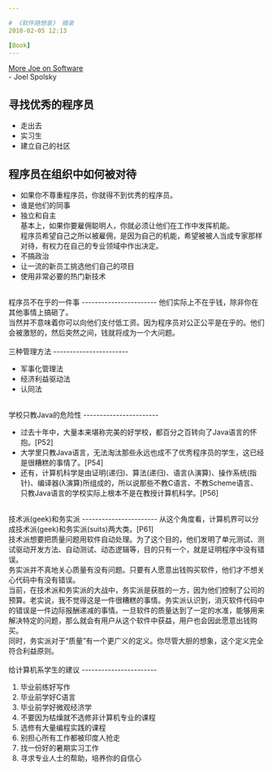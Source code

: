 ```yaml
---

# 《软件随想录》 摘录
2010-02-05 12:13

[Book]
---
```



[More Joe on Software](http://www.douban.com/subject/4163938/)<br />      - Joel Spolsky<br />

寻找优秀的程序员
-----------------------
<ul><li>走出去</li>
<li>实习生</li>
<li>建立自己的社区</li>
</ul>

程序员在组织中如何被对待
-----------------------
<ul><li>如果你不尊重程序员，你就得不到优秀的程序员。</li>
<li>谁是他们的同事</li>
<li>独立和自主<br />
基本上，如果你要雇佣聪明人，你就必须让他们在工作中发挥机能。<br />
程序员希望自己之所以被雇佣，是因为自己的机能，希望被被人当成专家那样对待，有权力在自己的专业领域中作出决定。</li>
<li>不搞政治</li>
<li>让一流的新员工挑选他们自己的项目</li>
<li>使用非常必要的热门新技术</li>
</ul><br />
程序员不在乎的一件事
-----------------------
他们实际上不在乎钱，除非你在其他事情上搞砸了。<br />
当然并不意味着你可以向他们支付低工资。因为程序员对公正公平是在乎的。他们会被激怒的，然后突然之间，钱就将成为一个大问题。<br />
<br />
三种管理方法
-----------------------
<ul><li>军事化管理法</li>
<li>经济利益驱动法</li>
<li>认同法</li>
</ul><br />
学校只教Java的危险性
-----------------------
<ul><li>过去十年中，大量本来堪称完美的好学校，都百分之百转向了Java语言的怀抱。[P52]</li>
<li>大学里只教Java语言，无法淘汰那些永远也成不了优秀程序员的学生，这已经是很糟糕的事情了。[P54]</li>
<li>还有，计算机科学是由证明(递归)、算法(递归)、语言(λ演算)、操作系统(指针)、编译器(λ演算)所组成的，所以说那些不教C语言、不教Scheme语言、只教Java语言的学校实际上根本不是在教授计算机科学。[P56]</li>
</ul><br />
技术派(geek)和务实派
-----------------------
从这个角度看，计算机界可以分成技术派(geek)和务实派(suits)两大类。[P61]<br />
技术派想要把质量问题用软件自动处理。为了这个目的，他们发明了单元测试、测试驱动开发方法、自动测试、动态逻辑等，目的只有一个，就是证明程序中没有错误。<br />
务实派并不真地关心质量有没有问题。只要有人愿意出钱购买软件，他们才不想关心代码中有没有错误。<br />
当前，在技术派和务实派的大战中，务实派是获胜的一方，因为他们控制了公司的预算。老实说，我不觉得这是一件很糟糕的事情。务实派认识到，消灭软件代码中 的错误是一件边际报酬递减的事情。一旦软件的质量达到了一定的水准，能够用来解决特定的问题，那么就会有用户从这个软件中获益，用户也会因此愿意出钱购 买。<br />
同时，务实派对于“质量”有一个更广义的定义。你尽管大胆的想象，这个定义完全符合利益原则。<br />
<br />
给计算机系学生的建议
-----------------------
<ol><li>毕业前练好写作</li>
<li>毕业前学好C语言</li>
<li>毕业前学好微观经济学</li>
<li>不要因为枯燥就不选修非计算机专业的课程</li>
<li>选修有大量编程实践的课程</li>
<li>别担心所有工作都被印度人抢走</li>
<li>找一份好的暑期实习工作</li>
<li>寻求专业人士的帮助，培养你的自信心</li>
</ol></div></div>
